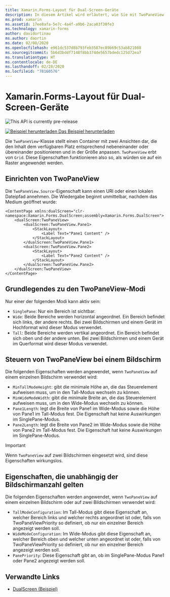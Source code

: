```yaml
---
title: Xamarin.Forms-Layout für Dual-Screen-Geräte
description: In diesem Artikel wird erläutert, wie Sie mit TwoPaneView in Xamarin.Forms die Benutzeroberfläche Ihrer App für Dual-Screen-Geräte wie Surface Duo und Surface Neo optimieren.
ms.prod: xamarin
ms.assetid: 17ee8afa-5e7c-4a4f-a9b6-2aca03f30fe3
ms.technology: xamarin-forms
author: davidortinau
ms.author: daortin
ms.date: 02/08/2020
ms.openlocfilehash: e961dc537d8b793feb3587ec89b69c53ab821088
ms.sourcegitcommit: 5b6d3bddf7148f8bb374de5657bdedc125d72ea7
ms.translationtype: HT
ms.contentlocale: de-DE
ms.lasthandoff: 02/28/2020
ms.locfileid: "78160576"
---
```

# <a name="xamarinforms-dual-screen-layout"></a>Xamarin.Forms-Layout für Dual-Screen-Geräte

![](~/media/shared/preview.png "This API is currently pre-release")

[![Beispiel herunterladen](~/media/shared/download.png) Das Beispiel herunterladen](https://github.com/xamarin/xamarin-forms-samples/tree/master/UserInterface/DualScreenDemos)

Die `TwoPaneView`-Klasse stellt einen Container mit zwei Ansichten dar, die den Inhalt dem verfügbaren Platz entsprechend nebeneinander oder übereinander positionieren und in der Größe anpassen. `TwoPaneView` erbt von `Grid`. Diese Eigenschaften funktionieren also so, als würden sie auf ein Raster angewendet werden.

## <a name="set-up-twopaneview"></a>Einrichten von TwoPaneView

Die `TwoPaneView.Source`-Eigenschaft kann einen URI oder einen lokalen Dateipfad annehmen. Die Wiedergabe beginnt unmittelbar, nachdem das Medium geöffnet wurde:

```xaml
<ContentPage xmlns:dualScreen="clr-namespace:Xamarin.Forms.DualScreen;assembly=Xamarin.Forms.DualScreen">
    <dualScreen:TwoPaneView>
        <dualScreen:TwoPaneView.Pane1>
            <StackLayout>
                <Label Text="Pane1 Content" />
            </StackLayout>
        </dualScreen:TwoPaneView.Pane1>
        <dualScreen:TwoPaneView.Pane2>
            <StackLayout>
                <Label Text="Pane2 Content" />
            </StackLayout>
        </dualScreen:TwoPaneView.Pane2>
    </dualScreen:TwoPaneView>
</ContentPage>
```

## <a name="understand-twopaneview-modes"></a>Grundlegendes zu den TwoPaneView-Modi

Nur einer der folgenden Modi kann aktiv sein:

- `SinglePane`: Nur ein Bereich ist sichtbar.
- `Wide`: Beide Bereiche werden horizontal angeordnet. Ein Bereich befindet sich links, der andere rechts. Bei zwei Bildschirmen und einem Gerät im Hochformat wird dieser Modus verwendet.
- `Tall`: Beide Bereiche werden vertikal angeordnet. Ein Bereich befindet sich oben und der andere unten. Bei zwei Bildschirmen und einem Gerät im Querformat wird dieser Modus verwendet.

## <a name="control-twopaneview-when-its-only-on-one-screen"></a>Steuern von TwoPaneView bei einem Bildschirm

Die folgenden Eigenschaften werden angewendet, wenn `TwoPaneView` auf einem einzelnen Bildschirm verwendet wird:

- `MinTallModeHeight`: gibt die minimale Höhe an, die das Steuerelement aufweisen muss, um in den Tall-Modus wechseln zu können.
- `MinWideModeWidth`: gibt die minimale Breite an, die das Steuerelement aufweisen muss, um in den Wide-Modus wechseln zu können.
- `Pane1Length`: legt die Breite von Pane1 im Wide-Modus sowie die Höhe von Pane1 im Tall-Modus fest. Die Eigenschaft hat keine Auswirkungen im SinglePane-Modus.
- `Pane2Length`: legt die Breite von Pane2 im Wide-Modus sowie die Höhe von Pane2 im Tall-Modus fest. Die Eigenschaft hat keine Auswirkungen im SinglePane-Modus.

> [!IMPORTANT]
> Wenn `TwoPaneView` auf zwei Bildschirmen eingesetzt wird, sind diese Eigenschaften wirkungslos.

## <a name="properties-that-apply-when-on-one-screen-or-two"></a>Eigenschaften, die unabhängig der Bildschirmanzahl gelten

Die folgenden Eigenschaften werden angewendet, wenn `TwoPaneView` auf einem einzelnen Bildschirm oder auf zwei Bildschirmen verwendet wird:

- `TallModeConfiguration`: Im Tall-Modus gibt diese Eigenschaft an, welcher Bereich links und welcher rechts angeordnet ist oder, falls von TwoPaneViewPriority so definiert, ob nur ein einzelner Bereich angezeigt werden soll.
- `WideModeConfiguration`: Im Wide-Modus gibt diese Eigenschaft an, welcher Bereich oben und welcher unten angeordnet ist oder, falls von TwoPaneViewPriority so definiert, ob nur ein einzelner Bereich angezeigt werden soll.
- `PanePriority`: Diese Eigenschaft gibt an, ob im SinglePane-Modus Pane1 oder Pane2 angezeigt werden soll.

## <a name="related-links"></a>Verwandte Links

- [DualScreen (Beispiel)](https://github.com/xamarin/xamarin-forms-samples/tree/master/UserInterface/DualScreenDemos)
